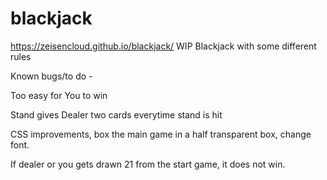 # blackjack
https://zeisencloud.github.io/blackjack/
WIP Blackjack with some different rules

Known bugs/to do -

Too easy for You to win

Stand gives Dealer two cards everytime stand is hit

CSS improvements, box the main game in a half transparent box, change font.

If dealer or you gets drawn 21 from the start game, it does not win.




